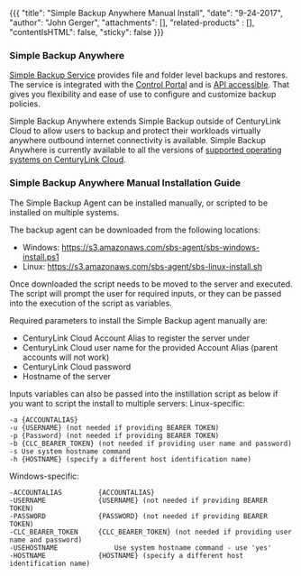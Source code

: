 {{{
  "title": "Simple Backup Anywhere Manual Install",
  "date": "9-24-2017",
  "author": "John Gerger",
  "attachments": [],
  "related-products" : [],
  "contentIsHTML": false,
  "sticky": false
}}}

### Simple Backup Anywhere

[Simple Backup Service](https://www.ctl.io/simple-backup-service/) provides file and folder level backups and restores. The service is integrated with the [Control Portal](https://control.ctl.io/) and is [API accessible](https://www.ctl.io/api-docs/v2/#simple-backup). That gives you flexibility and ease of use to configure and customize backup policies.

Simple Backup Anywhere extends Simple Backup outside of CenturyLink Cloud to allow users to backup and protect their workloads virtually anywhere outbound internet connectivity is available. Simple Backup Anywhere is currently available to all the versions of [supported operating systems on CenturyLink Cloud](../Support/supported-operating-systems.md).

### Simple Backup Anywhere Manual Installation Guide

The Simple Backup Agent can be installed manually, or scripted to be installed on multiple systems.

The backup agent can be downloaded from the following locations:

* Windows: https://s3.amazonaws.com/sbs-agent/sbs-windows-install.ps1
* Linux: https://s3.amazonaws.com/sbs-agent/sbs-linux-install.sh

Once downloaded the script needs to be moved to the server and executed. The script will prompt the user for required inputs, or they can be passed into the execution of the script as variables.

Required parameters to install the Simple Backup agent manually are:

* CenturyLink Cloud Account Alias to register the server under
* CenturyLink Cloud user name for the provided Account Alias (parent accounts will not work)
* CenturyLink Cloud password
* Hostname of the server

Inputs variables can also be passed into the instillation script as below if you want to script the install to multiple servers:
Linux-specific:
```
-a {ACCOUNTALIAS}
-u {USERNAME} (not needed if providing BEARER TOKEN)
-p {Password} (not needed if providing BEARER TOKEN)
-b {CLC_BEARER_TOKEN} (not needed if providing user name and password)
-s Use system hostname command
-h {HOSTNAME} (specify a different host identification name)
```
Windows-specific:
```
-ACCOUNTALIAS 		  {ACCOUNTALIAS}
-USERNAME     		  {USERNAME} (not needed if providing BEARER TOKEN)
-PASSWORD 		   	  {PASSWORD} (not needed if providing BEARER TOKEN)
-CLC_BEARER_TOKEN 	  {CLC_BEARER_TOKEN} (not needed if providing user name and password)
-USEHOSTNAME 			  Use system hostname command - use 'yes'
-HOSTNAME 			  {HOSTNAME} (specify a different host identification name)
```
